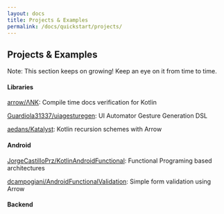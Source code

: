 ```yaml
---
layout: docs
title: Projects & Examples
permalink: /docs/quickstart/projects/
---
```


## Projects & Examples

Note: This section keeps on growing! Keep an eye on it from time to time.

#### Libraries

[arrow/ΛNK](https://github.com/arrow-kt/ank/): Compile time docs verification for Kotlin

[Guardiola31337/uiagesturegen](https://github.com/Guardiola31337/uiagesturegen): UI Automator Gesture Generation DSL

[aedans/Katalyst](https://github.com/aedans/Katalyst): Kotlin recursion schemes with Arrow

#### Android

[JorgeCastilloPrz/KotlinAndroidFunctional](https://github.com/JorgeCastilloPrz/KotlinAndroidFunctional): Functional Programing based architectures

[dcampogiani/AndroidFunctionalValidation](https://github.com/dcampogiani/AndroidFunctionalValidation): Simple form validation using Arrow

#### Backend
